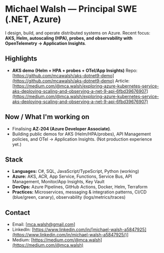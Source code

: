 # Michael Walsh — Principal SWE (.NET, Azure)

I design, build, and operate distributed systems on Azure. Recent focus: **AKS, Helm, autoscaling (HPA), probes, and observability with OpenTelemetry → Application Insights**.

## Highlights

* **AKS demo (Helm + HPA + probes + OTel/App Insights)**
  Repo: [https://github.com/mcawalsh/aks-dotnet9-demo](https://github.com/mcawalsh/aks-dotnet9-demo)
  Article: [https://medium.com/@mca.walsh/exploring-azure-kubernetes-service-aks-deploying-scaling-and-observing-a-net-9-api-6fbd39676907](https://medium.com/@mca.walsh/exploring-azure-kubernetes-service-aks-deploying-scaling-and-observing-a-net-9-api-6fbd39676907)

## Now / What I'm working on

* Finalising **AZ‑204 (Azure Developer Associate)**.
* Building public demos for AKS (Helm/HPA/probes), API Management policies, and OTel → Application Insights. (Not production experience yet.)

## Stack

* **Languages:** C#, SQL, JavaScript/TypeScript, Python (working)
* **Azure:** AKS, ACR, App Service, Functions, Service Bus, API Management, Monitor/App Insights, Key Vault
* **DevOps:** Azure Pipelines, GitHub Actions, Docker, Helm, Terraform
* **Practices:** Microservices, messaging & integration patterns, CI/CD (blue/green, canary), observability (logs/metrics/traces)

## Contact

* Email: [mca.walsh@gmail.com]
* LinkedIn: [https://www.linkedin.com/in/[michael-walsh-a5847925](https://www.linkedin.com/in/michael-walsh-a5847925/)]
* Medium: [https://medium.com/@mca.walsh](https://medium.com/@mca.walsh)
